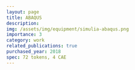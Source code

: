 ```yaml
---
layout: page
title: ABAQUS
description:
img: /assets/img/equipment/simulia-abaqus.png
importance: 3
category: work
related_publications: true
purchased_year: 2018
spec: 72 tokens, 4 CAE
---
```

